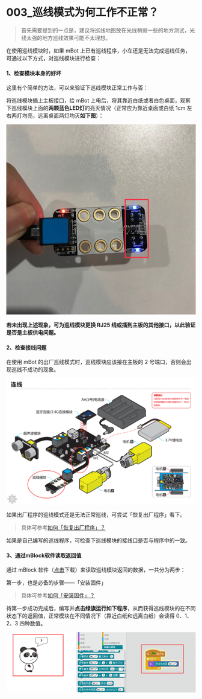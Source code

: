 # 003\_巡线模式为何工作不正常？

> 首先需要提到的一点是，建议将巡线地图放在光线稍弱一些的地方测试，光线太强的地方巡线效果可能不太理想。

在使用巡线模块时，如果 mBot 上已有巡线程序，小车还是无法完成巡线任务，可通过以下方式，对巡线模块进行检查：

####  1、检查模块本身的好坏

这里有个简单的方法，可以来验证下巡线模块正常工作与否：

将巡线模块插上主板接口，给 mBot 上电后，将其靠近白纸或者白色桌面，观察下巡线模块上面的**两颗蓝色LED灯**的亮灭情况（正常应为靠近桌面或白纸 1cm 左右两灯均亮，远离桌面两灯均灭**如下图**）：  

![](.gitbook/assets/xun-xian-mo-kuai-ce-shi.jpg)

**若未出现上述现象，可为巡线模块更换 RJ25 线或插到主板的其他接口，以此验证是否是主板供电问题。**

####  2、检查接线问题

在使用 mBot 的出厂巡线模式时，巡线模块应该接在主板的 2 号端口，否则会出现巡线不成功的现象。

![](.gitbook/assets/mbot-xun-xian-mo-kuai.png)

如果出厂程序的巡线模式还是无法正常巡线，可尝试「恢复出厂程序」看下。

> 具体可参考[如何「恢复出厂程序」？](tips/ru-he-hui-fu-chu-chang-cheng-xu.md)

如果是自己编写的巡线程序，可检查下巡线模块的接线口是否与程序中的一致。

#### 3、通过mBlock软件读取返回值

通过 mBlock 软件（[点击](http://www.mblock.cc/zh-home/software/mblock/mblock3/)下载）来读取巡线模块返回的数据，一共分为两步：

第一步，也是必备的步骤——「安装固件」

> 具体可参考[如何「安装固件」？](tips/ru-he-an-zhuang-gu-jian.md)

待第一步成功完成后，编写并**点击绿旗运行如下程序**，从而获得巡线模块的在不同状态下的返回值，正常模块在不同情况下（靠近白纸和远离白纸）会读得 0、1、2、3 四种数值。

![](.gitbook/assets/xiong-mao-shuo-xun-xian.png)

